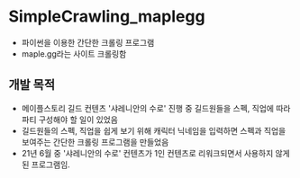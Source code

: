 # SimpleCrawling_maplegg
- 파이썬을 이용한 간단한 크롤링 프로그램
- maple.gg라는 사이트 크롤링함

## 개발 목적
- 메이플스토리 길드 컨텐츠 '샤레니안의 수로' 진행 중 길드원들을 스펙, 직업에 따라 파티 구성해야 할 일이 있었음
- 길드원들의 스펙, 직업을 쉽게 보기 위해 캐릭터 닉네임을 입력하면 스펙과 직업을 보여주는 간단한 크롤링 프로그램을 만들었음
- 21년 6월 중 '샤레니안의 수로' 컨텐츠가 1인 컨텐츠로 리워크되면서 사용하지 않게 된 프로그램임.

